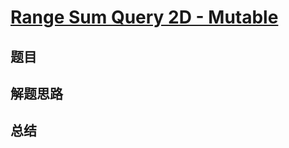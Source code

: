 # [Range Sum Query 2D - Mutable](https://leetcode.com/problems/range-sum-query-2d-mutable/)
## 题目


## 解题思路


## 总结


